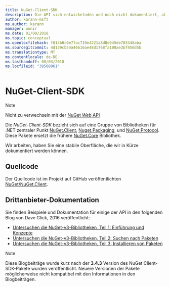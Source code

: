 ```yaml
---
title: NuGet-Client-SDK
description: Die API sich entwickelnden und noch nicht dokumentiert, aber Beispiele stehen Dave Glicks-Blog.
author: karann-msft
ms.author: karann
manager: unnir
ms.date: 01/09/2018
ms.topic: conceptual
ms.openlocfilehash: f814b0c0e7fac719e4221a8d8e945de703348aba
ms.sourcegitcommit: 4d139cb54a46616ae48d1768fa108ae3bf450d5b
ms.translationtype: MT
ms.contentlocale: de-DE
ms.lasthandoff: 08/03/2018
ms.locfileid: "39508061"
---
```

# <a name="nuget-client-sdk"></a>NuGet-Client-SDK

> [!Note]
> Nicht zu verwechseln mit der [NuGet *Web* API](https://docs.microsoft.com/en-us/nuget/api/overview)

Die *NuGet-Client-SDK* bezieht sich auf eine Gruppe von Bibliotheken für .NET zentraler Punkt [NuGet.Client](https://www.nuget.org/packages/NuGet.Client), [Nuget.Packaging](https://www.nuget.org/packages/NuGet.Packaging), und [NuGet.Protocol](https://www.nuget.org/packages/NuGet.Protocol). Diese Pakete ersetzt die frühere [NuGet.Core](https://www.nuget.org/packages/NuGet.Core/) Bibliothek.

Wir arbeiten, haben Sie eine stabile Oberfläche, die wir in Kürze dokumentiert werden können.

## <a name="source-code"></a>Quellcode

Der Quellcode ist im Projekt auf GitHub veröffentlichten [NuGet/NuGet.Client](https://github.com/NuGet/NuGet.Client).

## <a name="third-party-documentation"></a>Drittanbieter-Dokumentation

Sie finden Beispiele und Dokumentation für einige der API in den folgenden Blog von Dave Glick, 2016 veröffentlicht:

- [Untersuchen die NuGet-v3-Bibliotheken, Teil 1: Einführung und Konzepte](http://daveaglick.com/posts/exploring-the-nuget-v3-libraries-part-1)
- [Untersuchen die NuGet-v3-Bibliotheken, Teil 2: Suchen nach Paketen](http://daveaglick.com/posts/exploring-the-nuget-v3-libraries-part-2)
- [Untersuchen die NuGet-v3-Bibliotheken, Teil 3: Installieren von Paketen](http://daveaglick.com/posts/exploring-the-nuget-v3-libraries-part-3)

> [!Note]
> Diese Blogbeiträge wurde kurz nach der **3.4.3** Version des NuGet Client-SDK-Pakete wurden veröffentlicht.
> Neuere Versionen der Pakete möglicherweise nicht kompatibel mit den Informationen in den Blogbeiträgen.
